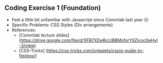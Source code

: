 ## Coding Exercise 1 (Foundation)

- Feel a little bit unfamiliar with Javascript since Commlab last year :frowning_face:
- Specific Problems: CSS Styles (Div arrangements)
- References:
  - [Commlab lecture slides] (https://drive.google.com/file/d/1IFB7XDe8icUBBMnfsrY9Zjcoc0eHyI-3/view)
  - [CSS-Tricks] (https://css-tricks.com/snippets/css/a-guide-to-flexbox/)
